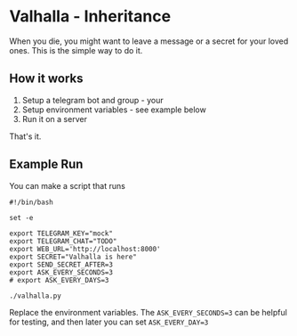 # Valhalla - Inheritance

When you die, you might want to leave a message or a secret for your loved ones.
This is the simple way to do it.

## How it works

1. Setup a telegram bot and group - your
2. Setup environment variables - see example below
3. Run it on a server

That's it.


## Example Run

You can make a script that runs


```
#!/bin/bash

set -e

export TELEGRAM_KEY="mock"
export TELEGRAM_CHAT="TODO"
export WEB_URL='http://localhost:8000'
export SECRET="Valhalla is here"
export SEND_SECRET_AFTER=3
export ASK_EVERY_SECONDS=3
# export ASK_EVERY_DAYS=3

./valhalla.py
```

Replace the environment variables. The `ASK_EVERY_SECONDS=3` can be helpful for testing, and then later you can set `ASK_EVERY_DAY=3`
